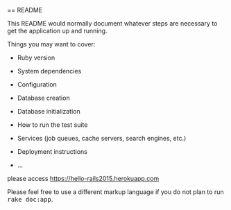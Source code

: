 == README

This README would normally document whatever steps are necessary to get the
application up and running.

Things you may want to cover:

* Ruby version

* System dependencies

* Configuration

* Database creation

* Database initialization

* How to run the test suite

* Services (job queues, cache servers, search engines, etc.)

* Deployment instructions

* ...

please access https://hello-rails2015.herokuapp.com

Please feel free to use a different markup language if you do not plan to run
<tt>rake doc:app</tt>.
